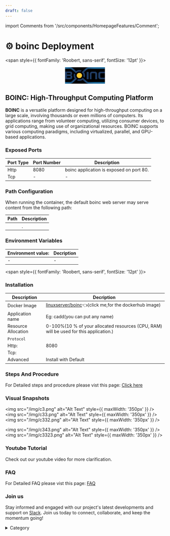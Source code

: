 ```yaml
---
draft: false
---
```

import Comments from '/src/components/HomepageFeatures/Comment';





# ⚙️ boinc Deployment

<span style={{ fontFamily: 'Roobert, sans-serif', fontSize: '12pt' }}>

<p align="center">
  <img src="/img/11.jpg" alt="Alt Text" width="25%"/>
</p> 


## BOINC: High-Throughput Computing Platform

**BOINC** is a versatile platform designed for high-throughput computing on a large scale, involving thousands or even millions of computers. Its applications range from volunteer computing, utilizing consumer devices, to grid computing, making use of organizational resources. BOINC supports various computing paradigms, including virtualized, parallel, and GPU-based applications.


### Exposed Ports

| Port Type | Port Number | Description                               |
| --------- | ----------- | ----------------------------------------- |
| Http      | 8080         | boinc application is exposed on port 80.  |
| Tcp       | -           | -             |

### Path Configuration

When running the container, the default boinc web server may serve content from the following path:

| Path                            | Description                                     |
| ------------------------------- | ----------------------------------------------- |
|    | . |


### Environment Variables


|   **Environment value:**          | Decription                                                                                                               | 
| --------------------- | ------                                                                                                                   | 
|-       |  -                              |

</span>


<span style={{ fontFamily: 'Roobert, sans-serif', fontSize: '12pt' }}>

### Installation

|  Description          | Decription                                                                                                               | 
| --------------------- | ------                                                                                                                   | 
| Docker Image          |   [linuxserver/boinc](https://hub.docker.com/r/linuxserver/boinc)👈(click me,for the dockerhub image)                       |
| Application name      |  Eg: cadd(you can put any name)                                                                                        | 
| Resource Allocation   |  0-100%(10 % of your allocated resources (CPU, RAM) will be used for this application.)                                  | 
| `Protocol`            |                                                                                                                          | 
|  Http:                | 8080                                                                                                                    |
|  Tcp:                 |                                                                                                                          | 
|    Advanced           |    Install with Default                                                                                                  |


### Steps And Procedure

For Detailed steps and procedure please vist this page: [Click here](https://techscaleinfinite.github.io/introduction/cloud-float/Steps%20and%20procedure)



### Visual Snapshots
<img src="/img/c3.png" alt="Alt Text" style={{ maxWidth: '350px' }} /> <img src="/img/c33.png" alt="Alt Text" style={{ maxWidth: '350px' }} /> <img src="/img/c332.png" alt="Alt Text" style={{ maxWidth: '350px' }} />

<img src="/img/c343.png" alt="Alt Text" style={{ maxWidth: '350px' }} /> <img src="/img/c3323.png" alt="Alt Text" style={{ maxWidth: '350px' }} />


### Youtube Tutorial&#x20;

Check out our youtube video for more clarification.



### FAQ

For Detailed FAQ please vist this page: [FAQ](https://techscaleinfinite.github.io/FAQ)

### Join us

Stay informed and engaged with our project's latest developments and support on [Slack](https://app.slack.com/client/T04QS32JX6E/C04QKEWE146). Join us today to connect, collaborate, and keep the momentum going!

<details>

<summary>Category</summary>

Kubernetes, cloud computing, DevOps, cloud services, hosting platform, container orchestration, cloud infrastructure, cloud deployment, cloud management, cloud technology, cloud solutions, boinc

</details>

</span>



<Comments />